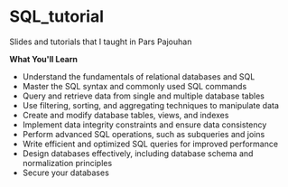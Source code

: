 # SQL_tutorial
Slides and tutorials that I taught in Pars Pajouhan 

**What You'll Learn**

- Understand the fundamentals of relational databases and SQL
- Master the SQL syntax and commonly used SQL commands
- Query and retrieve data from single and multiple database tables
- Use filtering, sorting, and aggregating techniques to manipulate data
- Create and modify database tables, views, and indexes
- Implement data integrity constraints and ensure data consistency
- Perform advanced SQL operations, such as subqueries and joins
- Write efficient and optimized SQL queries for improved performance
- Design databases effectively, including database schema and normalization principles
- Secure your databases
